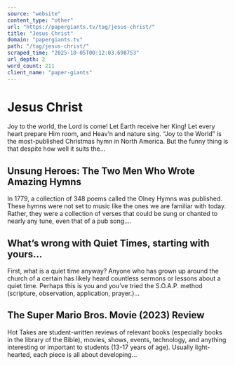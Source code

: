 ```yaml
---
source: "website"
content_type: "other"
url: "https://papergiants.tv/tag/jesus-christ/"
title: "Jesus Christ"
domain: "papergiants.tv"
path: "/tag/jesus-christ/"
scraped_time: "2025-10-05T00:12:03.698753"
url_depth: 2
word_count: 211
client_name: "paper-giants"
---
```


# Jesus Christ

Joy to the world, the Lord is come! Let Earth receive her King! Let every heart prepare Him room, and Heav’n and nature sing. “Joy to the World” is the most-published Christmas hymn in North America. But the funny thing is that despite how well it suits the...

## Unsung Heroes: The Two Men Who Wrote Amazing Hymns

In 1779, a collection of 348 poems called the Olney Hymns was published. These hymns were not set to music like the ones we are familiar with today. Rather, they were a collection of verses that could be sung or chanted to nearly any tune, even that of a pub song....

## What’s wrong with Quiet Times, starting with yours…

First, what is a quiet time anyway? Anyone who has grown up around the church of a certain has likely heard countless sermons or lessons about a quiet time. Perhaps this is you and you’ve tried the S.O.A.P. method (scripture, observation, application, prayer.)...

## The Super Mario Bros. Movie (2023) Review

Hot Takes are student-written reviews of relevant books (especially books in the library of the Bible), movies, shows, events, technology, and anything interesting or important to students (13-17 years of age). Usually light-hearted, each piece is all about developing...